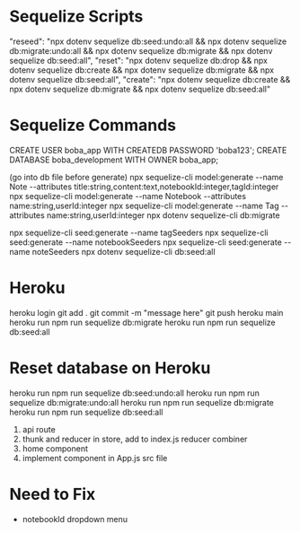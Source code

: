 # Sequelize Scripts
"reseed": "npx dotenv sequelize db:seed:undo:all && npx dotenv sequelize db:migrate:undo:all && npx dotenv sequelize db:migrate && npx dotenv sequelize db:seed:all",
"reset": "npx dotenv sequelize db:drop && npx dotenv sequelize db:create && npx dotenv sequelize db:migrate && npx dotenv sequelize db:seed:all",
"create": "npx dotenv sequelize db:create && npx dotenv sequelize db:migrate && npx dotenv sequelize db:seed:all"

# Sequelize Commands
CREATE USER boba_app WITH CREATEDB PASSWORD 'boba123';
CREATE DATABASE boba_development WITH OWNER boba_app;

(go into db file before generate)
npx sequelize-cli model:generate --name Note --attributes title:string,content:text,notebookId:integer,tagId:integer
npx sequelize-cli model:generate --name Notebook --attributes name:string,userId:integer
npx sequelize-cli model:generate --name Tag --attributes name:string,userId:integer
npx dotenv sequelize-cli db:migrate

npx sequelize-cli seed:generate --name tagSeeders
npx sequelize-cli seed:generate --name notebookSeeders
npx sequelize-cli seed:generate --name noteSeeders
npx dotenv sequelize-cli db:seed:all


# Heroku
heroku login
git add .
git commit -m "message here"
git push heroku main
heroku run npm run sequelize db:migrate
heroku run npm run sequelize db:seed:all


# Reset database on Heroku
heroku run npm run sequelize db:seed:undo:all
heroku run npm run sequelize db:migrate:undo:all
heroku run npm run sequelize db:migrate
heroku run npm run sequelize db:seed:all


1. api route
2. thunk and reducer in store, add to index.js reducer combiner
3. home component
4. implement component in App.js src file



# Need to Fix
- notebookId dropdown menu
